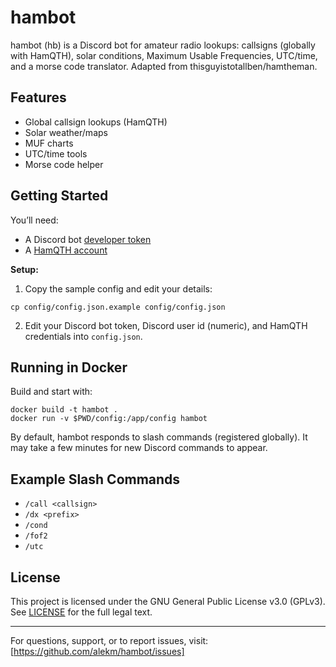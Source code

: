 # hambot

hambot (hb) is a Discord bot for amateur radio lookups: callsigns (globally with HamQTH), solar conditions, Maximum Usable Frequencies, UTC/time, and a morse code translator. Adapted from thisguyistotallben/hamtheman.

## Features
- Global callsign lookups (HamQTH)
- Solar weather/maps
- MUF charts
- UTC/time tools
- Morse code helper

## Getting Started

You’ll need:
- A Discord bot [developer token](https://discordapp.com/developers/applications/)
- A [HamQTH account](https://hamqth.com)

**Setup:**
1. Copy the sample config and edit your details:
        
```cp config/config.json.example config/config.json```

2. Edit your Discord bot token, Discord user id (numeric), and HamQTH credentials into `config.json`.

## Running in Docker

Build and start with:

```
docker build -t hambot .
docker run -v $PWD/config:/app/config hambot
```

By default, hambot responds to slash commands (registered globally). It may take a few minutes for new Discord commands to appear.

## Example Slash Commands
- `/call <callsign>`
- `/dx <prefix>`
- `/cond`
- `/fof2`
- `/utc`

## License

This project is licensed under the GNU General Public License v3.0 (GPLv3).  
See [LICENSE](LICENSE) for the full legal text.


---
For questions, support, or to report issues, visit: [https://github.com/alekm/hambot/issues]




